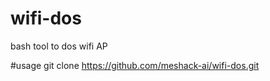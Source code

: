 # wifi-dos
bash tool to dos wifi AP


#usage
git clone https://github.com/meshack-ai/wifi-dos.git

#

